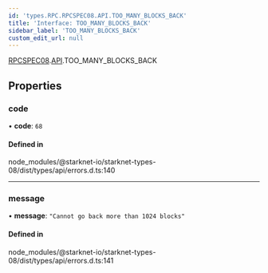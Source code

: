 ```yaml
---
id: 'types.RPC.RPCSPEC08.API.TOO_MANY_BLOCKS_BACK'
title: 'Interface: TOO_MANY_BLOCKS_BACK'
sidebar_label: 'TOO_MANY_BLOCKS_BACK'
custom_edit_url: null
---
```


[RPCSPEC08](../namespaces/types.RPC.RPCSPEC08.md).[API](../namespaces/types.RPC.RPCSPEC08.API.md).TOO_MANY_BLOCKS_BACK

## Properties

### code

• **code**: `68`

#### Defined in

node_modules/@starknet-io/starknet-types-08/dist/types/api/errors.d.ts:140

---

### message

• **message**: `"Cannot go back more than 1024 blocks"`

#### Defined in

node_modules/@starknet-io/starknet-types-08/dist/types/api/errors.d.ts:141
